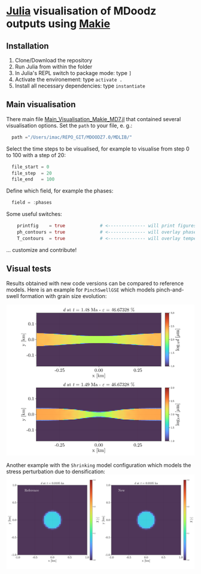 # [Julia](https://julialang.org) visualisation of MDoodz outputs using [Makie](https://docs.makie.org/stable/)

## Installation
1. Clone/Download the repository
2. Run Julia from within the folder 
3. In Julia's REPL switch to package mode: type `]`
4. Activate the environement: type `activate .`
5. Install all necessary dependencies: type `instantiate`

## Main visualisation 

There main file [Main_Visualisation_Makie_MD7.jl](./Main_Visualisation_Makie_MD7.jl) that contained several visualisation options.
Set the `path` to your file, e. g.:
```julia
  path ="/Users/imac/REPO_GIT/MDOODZ7.0/MDLIB/"
```
Select the time steps to be visualised, for example to visualise from step 0 to 100 with a step of 20:
```julia
  file_start = 0
  file_step  = 20
  file_end   = 100
```
Define which field, for example the phases:
```julia
  field = :phases
```

Some useful switches:
```julia
    printfig    = true             # <-------------- will print figures to disk as .png
    ph_contours = true             # <-------------- will overlay phase contours on top of heatmap
    T_contours  = true             # <-------------- will overlay temperature contours on top of heatmap
```

... customize and contribute!

## Visual tests

Results obtained with new code versions can be compared to reference models. Here is an example for `PinchSwellGSE` which models pinch-and-swell formation with grain size evolution:

<img src="https://github.com/tduretz/MDOODZ7.0/blob/update_aniso/JuliaVisualisation/_VisualTests/PinchSwellGSE.png" alt="PinchSwellGSE.png" width="600">

Another example with the `Shrinking` model configuration which models the stress perturbation due to densification:
![./_VisualTests/Shrinking.png](https://github.com/tduretz/MDOODZ7.0/blob/update_aniso/JuliaVisualisation/_VisualTests/Shrinking.png)
